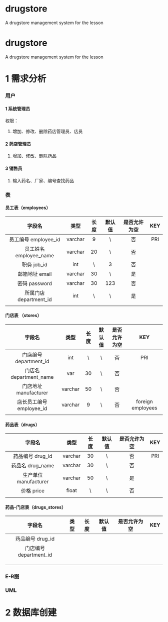 # drugstore
A drugstore management system for the lesson



# drugstore

A drugstore management system for the lesson





# 1	需求分析

### 用户

#### 1	系统管理员

权限：

1. 增加、修改、删除药店管理员、店员



#### 2	药店管理员

1. 增加、修改、删除药品



#### 3	销售员

1. 输入药名、厂家、编号查找药品



### 表

#### 员工表（employees）

|         字段名         |  类型   | 长度 | 默认值 | 是否允许为空 | KEY  |
| :--------------------: | :-----: | :--: | :----: | :----------: | :--: |
|  员工编号 employee_id  | varchar |  9   |   \    |      否      | PRI  |
| 员工姓名 employee_name | varchar |  20  |   \    |      否      |      |
|      职务 job_id       |   int   |  \   |   3    |      否      |      |
|     邮箱地址 email     | varchar |  30  |   \    |      是      |      |
|     密码 password      | varchar |  30  |  123   |      否      |      |
| 所属门店 department_id |   int   |  \   |   \    |      是      |      |
|                        |         |      |        |              |      |



#### 门店表 （stores）

|          字段名          |  类型   | 长度 | 默认值 | 是否允许为空 |        KEY        |
| :----------------------: | :-----: | :--: | :----: | :----------: | :---------------: |
|  门店编号 department_id  |   int   |  \   |   \    |      否      |        PRI        |
|  门店名 department_name  |   var   |  30  |   \    |      否      |                   |
|  门店地址 manufacturer   | varchar |  50  |   \    |      否      |                   |
| 店长员工编号 employee_id | varchar |  9   |   \    |      否      | foreign employees |
|                          |         |      |        |              |                   |



#### 药品表（drugs）

|        字段名         |  类型   | 长度 | 默认值 | 是否允许为空 | KEY  |
| :-------------------: | :-----: | :--: | :----: | :----------: | :--: |
|   药品编号 drug_id    | varchar |  30  |   \    |      否      | PRI  |
|   药品名 drug_name    | varchar |  30  |   \    |      否      |      |
| 生产单位 manufacturer | varchar |  50  |   \    |      是      |      |
|      价格 price       |  float  |  \   |   \    |      否      |      |
|                       |         |      |        |              |      |



#### 药品-门店表（drugs_stores）

|         字段名         | 类型 | 长度 | 默认值 | 是否允许为空 | KEY  |
| :--------------------: | :--: | :--: | :----: | :----------: | :--: |
|    药品编号 drug_id    |      |      |        |              |      |
| 门店编号 department_id |      |      |        |              |      |
|                        |      |      |        |              |      |
|                        |      |      |        |              |      |
|                        |      |      |        |              |      |





### E-R图





### UML





# 2	数据库创建



```sql

```



